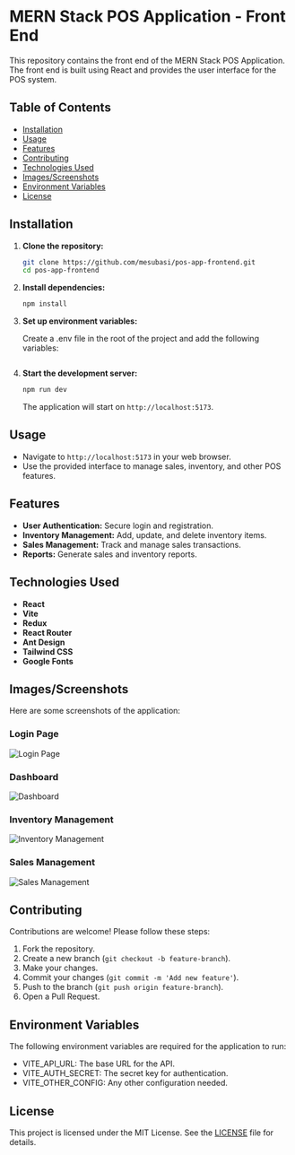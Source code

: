 # MERN Stack POS Application - Front End

This repository contains the front end of the MERN Stack POS Application. The front end is built using React and provides the user interface for the POS system.

## Table of Contents

- [Installation](#installation)
- [Usage](#usage)
- [Features](#features)
- [Contributing](#contributing)
- [Technologies Used](#technologies-used)
- [Images/Screenshots](#imagesscreenshots)
- [Environment Variables](#environment-variables)
- [License](#license)

## Installation

1. **Clone the repository:**

   ```sh
   git clone https://github.com/mesubasi/pos-app-frontend.git
   cd pos-app-frontend
   ```

2. **Install dependencies:**

   ```sh
   npm install
   ```

3. **Set up environment variables:**

   Create a .env file in the root of the project and add the following variables:

   ```sh
   ```

4. **Start the development server:**

   ```sh
   npm run dev
   ```

   The application will start on `http://localhost:5173`.

## Usage

- Navigate to `http://localhost:5173` in your web browser.
- Use the provided interface to manage sales, inventory, and other POS features.

## Features

- **User Authentication:** Secure login and registration.
- **Inventory Management:** Add, update, and delete inventory items.
- **Sales Management:** Track and manage sales transactions.
- **Reports:** Generate sales and inventory reports.

## Technologies Used

- **React**
- **Vite**
- **Redux**
- **React Router**
- **Ant Design**
- **Tailwind CSS**
- **Google Fonts**

## Images/Screenshots

Here are some screenshots of the application:

### Login Page

![Login Page]()

### Dashboard

![Dashboard]()

### Inventory Management

![Inventory Management]()

### Sales Management

![Sales Management]()

## Contributing

Contributions are welcome! Please follow these steps:

1. Fork the repository.
2. Create a new branch (`git checkout -b feature-branch`).
3. Make your changes.
4. Commit your changes (`git commit -m 'Add new feature'`).
5. Push to the branch (`git push origin feature-branch`).
6. Open a Pull Request.

## Environment Variables

The following environment variables are required for the application to run:

- VITE_API_URL: The base URL for the API.
- VITE_AUTH_SECRET: The secret key for authentication.
- VITE_OTHER_CONFIG: Any other configuration needed.

## License

This project is licensed under the MIT License. See the [LICENSE](LICENSE) file for details.
